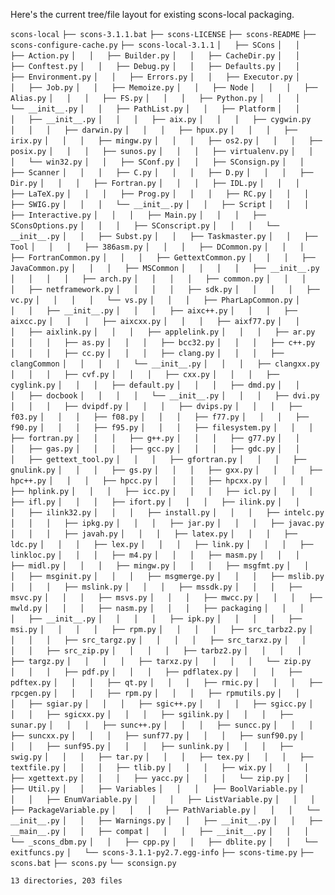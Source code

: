 Here's the current tree/file layout for existing scons-local packaging.

`scons-local`
`├── scons-3.1.1.bat`
`├── scons-LICENSE`
`├── scons-README`
`├── scons-configure-cache.py`
`├── scons-local-3.1.1`
`│   ├── SCons`
`│   │   ├── Action.py`
`│   │   ├── Builder.py`
`│   │   ├── CacheDir.py`
`│   │   ├── Conftest.py`
`│   │   ├── Debug.py`
`│   │   ├── Defaults.py`
`│   │   ├── Environment.py`
`│   │   ├── Errors.py`
`│   │   ├── Executor.py`
`│   │   ├── Job.py`
`│   │   ├── Memoize.py`
`│   │   ├── Node`
`│   │   │   ├── Alias.py`
`│   │   │   ├── FS.py`
`│   │   │   ├── Python.py`
`│   │   │   └── __init__.py`
`│   │   ├── PathList.py`
`│   │   ├── Platform`
`│   │   │   ├── __init__.py`
`│   │   │   ├── aix.py`
`│   │   │   ├── cygwin.py`
`│   │   │   ├── darwin.py`
`│   │   │   ├── hpux.py`
`│   │   │   ├── irix.py`
`│   │   │   ├── mingw.py`
`│   │   │   ├── os2.py`
`│   │   │   ├── posix.py`
`│   │   │   ├── sunos.py`
`│   │   │   ├── virtualenv.py`
`│   │   │   └── win32.py`
`│   │   ├── SConf.py`
`│   │   ├── SConsign.py`
`│   │   ├── Scanner`
`│   │   │   ├── C.py`
`│   │   │   ├── D.py`
`│   │   │   ├── Dir.py`
`│   │   │   ├── Fortran.py`
`│   │   │   ├── IDL.py`
`│   │   │   ├── LaTeX.py`
`│   │   │   ├── Prog.py`
`│   │   │   ├── RC.py`
`│   │   │   ├── SWIG.py`
`│   │   │   └── __init__.py`
`│   │   ├── Script`
`│   │   │   ├── Interactive.py`
`│   │   │   ├── Main.py`
`│   │   │   ├── SConsOptions.py`
`│   │   │   ├── SConscript.py`
`│   │   │   └── __init__.py`
`│   │   ├── Subst.py`
`│   │   ├── Taskmaster.py`
`│   │   ├── Tool`
`│   │   │   ├── 386asm.py`
`│   │   │   ├── DCommon.py`
`│   │   │   ├── FortranCommon.py`
`│   │   │   ├── GettextCommon.py`
`│   │   │   ├── JavaCommon.py`
`│   │   │   ├── MSCommon`
`│   │   │   │   ├── __init__.py`
`│   │   │   │   ├── arch.py`
`│   │   │   │   ├── common.py`
`│   │   │   │   ├── netframework.py`
`│   │   │   │   ├── sdk.py`
`│   │   │   │   ├── vc.py`
`│   │   │   │   └── vs.py`
`│   │   │   ├── PharLapCommon.py`
`│   │   │   ├── __init__.py`
`│   │   │   ├── aixc++.py`
`│   │   │   ├── aixcc.py`
`│   │   │   ├── aixcxx.py`
`│   │   │   ├── aixf77.py`
`│   │   │   ├── aixlink.py`
`│   │   │   ├── applelink.py`
`│   │   │   ├── ar.py`
`│   │   │   ├── as.py`
`│   │   │   ├── bcc32.py`
`│   │   │   ├── c++.py`
`│   │   │   ├── cc.py`
`│   │   │   ├── clang.py`
`│   │   │   ├── clangCommon`
`│   │   │   │   └── __init__.py`
`│   │   │   ├── clangxx.py`
`│   │   │   ├── cvf.py`
`│   │   │   ├── cxx.py`
`│   │   │   ├── cyglink.py`
`│   │   │   ├── default.py`
`│   │   │   ├── dmd.py`
`│   │   │   ├── docbook`
`│   │   │   │   └── __init__.py`
`│   │   │   ├── dvi.py`
`│   │   │   ├── dvipdf.py`
`│   │   │   ├── dvips.py`
`│   │   │   ├── f03.py`
`│   │   │   ├── f08.py`
`│   │   │   ├── f77.py`
`│   │   │   ├── f90.py`
`│   │   │   ├── f95.py`
`│   │   │   ├── filesystem.py`
`│   │   │   ├── fortran.py`
`│   │   │   ├── g++.py`
`│   │   │   ├── g77.py`
`│   │   │   ├── gas.py`
`│   │   │   ├── gcc.py`
`│   │   │   ├── gdc.py`
`│   │   │   ├── gettext_tool.py`
`│   │   │   ├── gfortran.py`
`│   │   │   ├── gnulink.py`
`│   │   │   ├── gs.py`
`│   │   │   ├── gxx.py`
`│   │   │   ├── hpc++.py`
`│   │   │   ├── hpcc.py`
`│   │   │   ├── hpcxx.py`
`│   │   │   ├── hplink.py`
`│   │   │   ├── icc.py`
`│   │   │   ├── icl.py`
`│   │   │   ├── ifl.py`
`│   │   │   ├── ifort.py`
`│   │   │   ├── ilink.py`
`│   │   │   ├── ilink32.py`
`│   │   │   ├── install.py`
`│   │   │   ├── intelc.py`
`│   │   │   ├── ipkg.py`
`│   │   │   ├── jar.py`
`│   │   │   ├── javac.py`
`│   │   │   ├── javah.py`
`│   │   │   ├── latex.py`
`│   │   │   ├── ldc.py`
`│   │   │   ├── lex.py`
`│   │   │   ├── link.py`
`│   │   │   ├── linkloc.py`
`│   │   │   ├── m4.py`
`│   │   │   ├── masm.py`
`│   │   │   ├── midl.py`
`│   │   │   ├── mingw.py`
`│   │   │   ├── msgfmt.py`
`│   │   │   ├── msginit.py`
`│   │   │   ├── msgmerge.py`
`│   │   │   ├── mslib.py`
`│   │   │   ├── mslink.py`
`│   │   │   ├── mssdk.py`
`│   │   │   ├── msvc.py`
`│   │   │   ├── msvs.py`
`│   │   │   ├── mwcc.py`
`│   │   │   ├── mwld.py`
`│   │   │   ├── nasm.py`
`│   │   │   ├── packaging`
`│   │   │   │   ├── __init__.py`
`│   │   │   │   ├── ipk.py`
`│   │   │   │   ├── msi.py`
`│   │   │   │   ├── rpm.py`
`│   │   │   │   ├── src_tarbz2.py`
`│   │   │   │   ├── src_targz.py`
`│   │   │   │   ├── src_tarxz.py`
`│   │   │   │   ├── src_zip.py`
`│   │   │   │   ├── tarbz2.py`
`│   │   │   │   ├── targz.py`
`│   │   │   │   ├── tarxz.py`
`│   │   │   │   └── zip.py`
`│   │   │   ├── pdf.py`
`│   │   │   ├── pdflatex.py`
`│   │   │   ├── pdftex.py`
`│   │   │   ├── qt.py`
`│   │   │   ├── rmic.py`
`│   │   │   ├── rpcgen.py`
`│   │   │   ├── rpm.py`
`│   │   │   ├── rpmutils.py`
`│   │   │   ├── sgiar.py`
`│   │   │   ├── sgic++.py`
`│   │   │   ├── sgicc.py`
`│   │   │   ├── sgicxx.py`
`│   │   │   ├── sgilink.py`
`│   │   │   ├── sunar.py`
`│   │   │   ├── sunc++.py`
`│   │   │   ├── suncc.py`
`│   │   │   ├── suncxx.py`
`│   │   │   ├── sunf77.py`
`│   │   │   ├── sunf90.py`
`│   │   │   ├── sunf95.py`
`│   │   │   ├── sunlink.py`
`│   │   │   ├── swig.py`
`│   │   │   ├── tar.py`
`│   │   │   ├── tex.py`
`│   │   │   ├── textfile.py`
`│   │   │   ├── tlib.py`
`│   │   │   ├── wix.py`
`│   │   │   ├── xgettext.py`
`│   │   │   ├── yacc.py`
`│   │   │   └── zip.py`
`│   │   ├── Util.py`
`│   │   ├── Variables`
`│   │   │   ├── BoolVariable.py`
`│   │   │   ├── EnumVariable.py`
`│   │   │   ├── ListVariable.py`
`│   │   │   ├── PackageVariable.py`
`│   │   │   ├── PathVariable.py`
`│   │   │   └── __init__.py`
`│   │   ├── Warnings.py`
`│   │   ├── __init__.py`
`│   │   ├── __main__.py`
`│   │   ├── compat`
`│   │   │   ├── __init__.py`
`│   │   │   └── _scons_dbm.py`
`│   │   ├── cpp.py`
`│   │   ├── dblite.py`
`│   │   └── exitfuncs.py`
`│   └── scons-3.1.1-py2.7.egg-info`
`├── scons-time.py`
`├── scons.bat`
`├── scons.py`
`└── sconsign.py`

`13 directories, 203 files`
